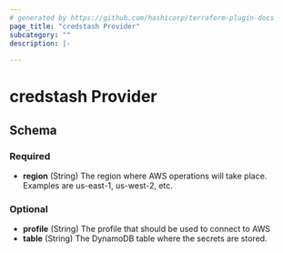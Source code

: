 ```yaml
---
# generated by https://github.com/hashicorp/terraform-plugin-docs
page_title: "credstash Provider"
subcategory: ""
description: |-
  
---
```


# credstash Provider





<!-- schema generated by tfplugindocs -->
## Schema

### Required

- **region** (String) The region where AWS operations will take place. Examples
are us-east-1, us-west-2, etc.

### Optional

- **profile** (String) The profile that should be used to connect to AWS
- **table** (String) The DynamoDB table where the secrets are stored.
